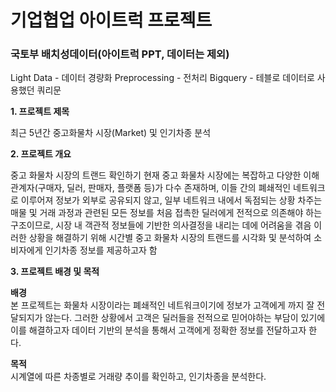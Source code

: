 # 기업협업 아이트럭 프로젝트

### **국토부 배치성데이터(아이트럭 PPT, 데이터는 제외)**

Light Data - 데이터 경량화
Preprocessing - 전처리
Bigquery - 테블로 데이터로 사용했던 쿼리문


**1. 프로젝트 제목**

최근 5년간 중고화물차 시장(Market) 및 인기차종 분석

**2. 프로젝트 개요**

중고 화물차 시장의 트랜드 확인하기
현재 중고 화물차 시장에는 복잡하고 다양한 이해관계자(구매자, 딜러, 판매자, 플랫폼 등)가 다수 존재하며, 이들 간의 폐쇄적인 네트워크로 이루어져 정보가 외부로 공유되지 않고, 일부 네트워크 내에서 독점되는 상황 차주는 매물 및 거래 과정과 관련된 모든 정보를 처음 접촉한 딜러에게 전적으로 의존해야 하는 구조이므로, 시장 내 객관적 정보들에 기반한 의사결정을 내리는 데에 어려움을 겪음
이러한 상황을 해결하기 위해 시간별 중고 화물차 시장의 트랜드를 시각화 및 분석하여 소비자에게 인기차종 정보를 제공하고자 함

**3. 프로젝트 배경 및 목적**

**배경**  
본 프로젝트는 화물차 시장이라는 폐쇄적인 네트워크이기에  정보가 고객에게 까지 잘 전달되지가 않는다. 그러한 상황에서 고객은 딜러들을 전적으로 믿어야하는 부담이 있기에 이를 해결하고자 데이터 기반의 분석을 통해서 고객에게 정확한 정보를 전달하고자 한다. 

**목적**  
시계열에 따른 차종별로 거래량 추이를 확인하고, 인기차종을 분석한다.

